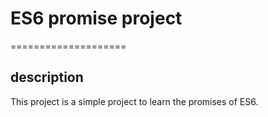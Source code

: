 # ES6 promise project
====================

## description
This project is a simple project to learn the promises of ES6.
